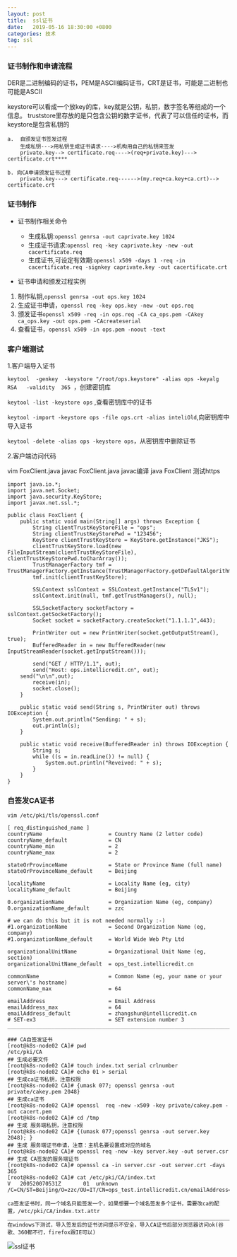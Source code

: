 ```yaml
---
layout: post
title:  ssl证书
date:   2019-05-16 18:30:00 +0800
categories: 技术
tag: ssl
---
```


### 证书制作和申请流程

DER是二进制编码的证书，PEM是ASCII编码证书，CRT是证书，可能是二进制也可能是ASCII

keystore可以看成一个放key的库，key就是公钥，私钥，数字签名等组成的一个信息。
truststore里存放的是只包含公钥的数字证书，代表了可以信任的证书，而keystore是包含私钥的

```
a.  自颁发证书签发过程
	生成私钥--->用私钥生成证书请求---->机构用自己的私钥来签发
	private.key--> certificate.req---->(req+private.key)---> certificate.crt****

b. 向CA申请颁发证书过程
	private.key---> certificate.req------>(my.req+ca.key+ca.crt)--> certificate.crt
```

### 证书制作

- 证书制作相关命令
	- 生成私钥:`openssl genrsa -out caprivate.key 1024`
	- 生成证书请求:`openssl req -key caprivate.key -new -out cacertificate.req`
	- 生成证书,可设定有效期:`openssl x509 -days 1 -req -in cacertificate.req -signkey caprivate.key -out cacertificate.crt`

- 证书申请和颁发过程实例
1. 制作私钥,`openssl genrsa -out ops.key 1024`
2. 生成证书申请，`openssl req -key ops.key -new -out ops.req`
3. 颁发证书`openssl x509 -req -in ops.req -CA ca_ops.pem -CAkey ca_ops.key -out ops.pem -CAcreateserial`
4. 查看证书，`openssl x509 -in ops.pem -noout -text`

### 客户端测试

1.客户端导入证书
 
`keytool  -genkey  -keystore "/root/ops.keystore" -alias ops -keyalg   RSA   -validity  365 `，创建密钥库

`keytool -list -keystore ops` ,查看密钥库中的证书

`keytool -import -keystore ops -file ops.crt -alias inteliOld`,向密钥库中导入证书

`keytool -delete -alias ops -keystore ops`，从密钥库中删除证书

2.客户端访问代码

vim FoxClient.java
javac FoxClient.java	javac编译
java FoxClient			测试https
```
import java.io.*;
import java.net.Socket;
import java.security.KeyStore;
import javax.net.ssl.*;

public class FoxClient {
    public static void main(String[] args) throws Exception {
        String clientTrustKeyStoreFile = "ops";
        String clientTrustKeyStorePwd = "123456";
        KeyStore clientTrustKeyStore = KeyStore.getInstance("JKS");
        clientTrustKeyStore.load(new FileInputStream(clientTrustKeyStoreFile), clientTrustKeyStorePwd.toCharArray());
        TrustManagerFactory tmf = TrustManagerFactory.getInstance(TrustManagerFactory.getDefaultAlgorithm());
        tmf.init(clientTrustKeyStore);

        SSLContext sslContext = SSLContext.getInstance("TLSv1");
        sslContext.init(null, tmf.getTrustManagers(), null);
        
        SSLSocketFactory socketFactory = sslContext.getSocketFactory();
        Socket socket = socketFactory.createSocket("1.1.1.1",443);
        
        PrintWriter out = new PrintWriter(socket.getOutputStream(), true);
        BufferedReader in = new BufferedReader(new InputStreamReader(socket.getInputStream()));
        
        send("GET / HTTP/1.1", out);
        send("Host: ops.intellicredit.cn", out);
	send("\n\n",out);
        receive(in);
        socket.close();
    }
    
    public static void send(String s, PrintWriter out) throws IOException {
        System.out.println("Sending: " + s);     
        out.println(s);
    }

    public static void receive(BufferedReader in) throws IOException {
        String s;
        while ((s = in.readLine()) != null) {
            System.out.println("Reveived: " + s);
        }
    }
}
```
### 自签发CA证书

```
vim /etc/pki/tls/openssl.conf

[ req_distinguished_name ]
countryName                     = Country Name (2 letter code)
countryName_default             = CN
countryName_min                 = 2
countryName_max                 = 2

stateOrProvinceName             = State or Province Name (full name)
stateOrProvinceName_default     = Beijing

localityName                    = Locality Name (eg, city)
localityName_default            = Beijing

0.organizationName              = Organization Name (eg, company)
0.organizationName_default      = zzc

# we can do this but it is not needed normally :-)
#1.organizationName             = Second Organization Name (eg, company)
#1.organizationName_default     = World Wide Web Pty Ltd

organizationalUnitName          = Organizational Unit Name (eg, section)
organizationalUnitName_default  = ops_test.intellicredit.cn

commonName                      = Common Name (eg, your name or your server\'s hostname)
commonName_max                  = 64

emailAddress                    = Email Address
emailAddress_max                = 64
emailAddress_default            = zhangshun@intellicredit.cn
# SET-ex3                       = SET extension number 3
____________________________________________________________________________________________________________

### CA自签发证书
[root@k8s-node02 CA]# pwd
/etc/pki/CA
## 生成必要文件
[root@k8s-node02 CA]# touch index.txt serial crlnumber
[root@k8s-node02 CA]# echo 01 > serial
## 生成ca证书私钥，注意权限
[root@k8s-node02 CA]# {umask 077; openssl genrsa -out private/cakey.pem 2048}
## 生成ca证书
[root@k8s-node02 CA]# openssl  req -new -x509 -key private/cakey.pem -out cacert.pem
[root@k8s-node02 CA]# cd /tmp
## 生成 服务端私钥，注意权限
[root@k8s-node02 CA]# {(umask 077;openssl genrsa -out server.key 2048); }
## 生成 服务端证书申请，注意：主机名要设置成对应的域名
[root@k8s-node02 CA]# openssl req -new -key server.key -out server.csr
## 生成 CA签发的服务端证书
[root@k8s-node02 CA]# openssl ca -in server.csr -out server.crt -days 365
[root@k8s-node02 CA]# cat /etc/pki/CA/index.txt
V	200520070531Z		01	unknown	/C=CN/ST=Beijing/O=zzc/OU=IT/CN=ops_test.intellicredit.cn/emailAddress=zhangshun@intellicredit.cn

ca签发证书时，同一个域名只能签发一个，如果想要一个域名签发多个证书，需要改ca的配置，/etc/pki/CA/index.txt.attr
_____________________________________________________________________________________________________
在windows下测试，导入签发后的证书访问提示不安全，导入CA证书后部分浏览器访问ok(谷歌、360都不行，firefox跟IE可以)
```


![ssl证书](2019-05-16-ssl证书/2019-05-17_110644.png)